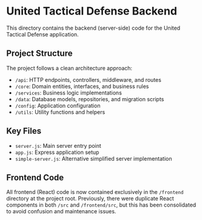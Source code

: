 # United Tactical Defense Backend

This directory contains the backend (server-side) code for the United Tactical Defense application.

## Project Structure

The project follows a clean architecture approach:

- `/api`: HTTP endpoints, controllers, middleware, and routes
- `/core`: Domain entities, interfaces, and business rules
- `/services`: Business logic implementations
- `/data`: Database models, repositories, and migration scripts
- `/config`: Application configuration
- `/utils`: Utility functions and helpers

## Key Files

- `server.js`: Main server entry point
- `app.js`: Express application setup
- `simple-server.js`: Alternative simplified server implementation

## Frontend Code

All frontend (React) code is now contained exclusively in the `/frontend` directory at the project root.
Previously, there were duplicate React components in both `/src` and `/frontend/src`, but this has been
consolidated to avoid confusion and maintenance issues. 
